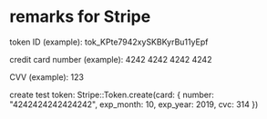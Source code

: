 # remarks for Stripe

token ID (example):
tok_KPte7942xySKBKyrBu11yEpf

credit card number (example):
4242 4242 4242 4242

CVV (example):
123



create test token:
Stripe::Token.create(card: { number: "4242424242424242", exp_month: 10, exp_year: 2019, cvc: 314 })

